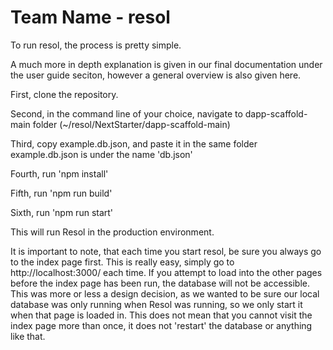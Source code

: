 # Team Name - resol

To run resol, the process is pretty simple. 

A much more in depth explanation is given in our final documentation under the user guide seciton,
however a general overview is also given here.

First, clone the repository.

Second, in the command line of your choice, navigate to dapp-scaffold-main folder (~/resol/NextStarter/dapp-scaffold-main)

Third, copy example.db.json, and paste it in the same folder example.db.json is under the name 'db.json'

Fourth, run 'npm install'

Fifth, run 'npm run build'

Sixth, run 'npm run start'

This will run Resol in the production environment.

It is important to note, that each time you start resol, be sure you always go to the index page first.
This is really easy, simply go to http://localhost:3000/ each time. If you attempt to load into the other pages before the index page has been run, the database will not be accessible. This was more or less a design decision, as we wanted to be sure our local database was only running when Resol was running, so we only start it when that page is loaded in. This does not mean that you cannot visit the index page more than once, it does not 'restart' the database or anything like that.
